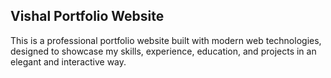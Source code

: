 ## Vishal Portfolio Website
This is a professional portfolio website built with modern web technologies, designed to showcase my skills, experience, education, and projects in an elegant and interactive way.
